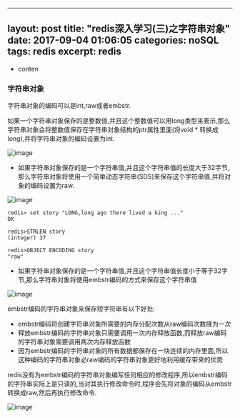 
---
layout: post
title:  "redis深入学习(三)之字符串对象"
date:   2017-09-04 01:06:05
categories: noSQL
tags: redis
excerpt: redis
---


* conten

### 字符串对象

字符串对象的编码可以是int,raw或者embstr.

如果一个字符串对象保存的是整数值,并且这个整数值可以用long类型来表示,那么字符串对象会将整数值保存在字符串对象结构的ptr属性里面(将void * 转换成long),并将字符串对象的编码设置为int.

![image](http://7xpuj1.com1.z0.glb.clouddn.com/int%E7%BC%96%E7%A0%81%E7%9A%84%E5%AD%97%E7%AC%A6%E4%B8%B2%E5%AF%B9%E8%B1%A1.png)

- 如果字符串对象保存的是一个字符串值,并且这个字符串值的长度大于32字节,那么字符串对象将使用一个简单动态字符串(SDS)来保存这个字符串值,并将对象的编码设置为raw.

![image](http://7xpuj1.com1.z0.glb.clouddn.com/raw%E5%AD%97%E7%AC%A6%E4%B8%B2%E7%BC%96%E7%A0%81.png)

```
redis> set story "LONG,long ago there lived a king ..."
OK

redis>STRLEN story
(integer) 37

redis>OBJECT ENCODING story
"raw"

```

- 如果字符串对象保存的是一个字符串值,并且这个字符串值长度小于等于32字节,那么字符串对象将使用embstr编码的方式来保存这个字符串值

![image](http://7xpuj1.com1.z0.glb.clouddn.com/embstr%E7%BC%96%E7%A0%81%E5%88%9B%E5%BB%BA%E7%9A%84%E5%86%85%E5%AD%98%E7%BB%93%E6%9E%84.png)

embstr编码的字符串对象来保存短字符串有以下好处:

- embstr编码将创建字符串对象所需要的内存分配次数从raw编码次数降为一次
- 释放embstr编码的字符串对象只需要调用一次内存释放函数,而释放raw编码的字符串对象需要调用两次内存释放函数
- 因为embstr编码的字符串对象的所有数据都保存在一块连续的内存里面,所以这种编码的字符串对象必raw编码的字符串对象更好地利用缓存带来的优势


redis没有为embstr编码的字符串对象编写任何相应的修改程序,所以embstr编码的字符串实际上是只读的,当对其执行修改命令时,程序会先将对象的编码从embstr转换成raw,然后再执行修改命令.

![image](http://7xpuj1.com1.z0.glb.clouddn.com/%E5%AD%97%E7%AC%A6%E4%B8%B2%E5%91%BD%E4%BB%A4%E7%9A%84%E5%AE%9E%E7%8E%B0.png)
